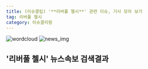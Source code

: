 ```yaml
---
title: (이슈클립) '**리버풀 첼시**' 관련 이슈, 기사 모아 보기
tag: 리버풀 첼시
category: 이슈클리핑
---
```

![wordcloud](https://s3.ap-northeast-2.amazonaws.com/lyrics101-wordcloud/2018-09-27-1537998574.png)
![news_img](https://user-images.githubusercontent.com/42597476/44507050-1206f400-a6e4-11e8-8d98-7ffbfebb353f.png)
## **'**리버풀 첼시**'** 뉴스속보 검색결과

